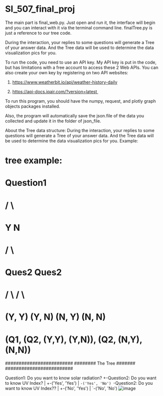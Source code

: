 # SI_507_final_proj
The main part is final_web.py. Just open and run it, the interface will begin and you can interact with it via the terminal command line. finalTree.py is just a reference to our tree code. 

During the interaction, your replies to some questions will generate a Tree of your answer data. And the Tree data will be used to determine the data visualization pics for you.

To run the code, you need to use an API key. My API key is put in the code, but has limitations with a free account to access these 2 Web APIs. You can also create your own key by registering on two API websites:

1. https://www.weatherbit.io/api/weather-history-daily

2. https://api-docs.iqair.com/?version=latest 

To run this program, you should have the numpy, request, and plotly graph objects packages installed. 

Also, the program will automatically save the json.file of the data you collected and update it in the folder of json_file.

About the Tree data structure:
During the interaction, your replies to some questions will generate a Tree of your answer data. And the Tree data will be used to determine the data visualization pics for you.
Example:
# tree example:
#                  Question1
#                  /       \
#                 Y         N
#                /           \
#             Ques2         Ques2
#            /     \        /    \
#         (Y, Y)  (Y, N)   (N, Y)  (N, N)
# 
# (Q1, (Q2, (Y,Y), (Y,N)), (Q2, (N,Y), (N,N))

#########################
######## The Tree #######
#########################

Question1: Do you want to know solar radiation?
+-Question2: Do you want to know UV Index?
| +-('Yes', 'Yes')
| `-('Yes', 'No')
`-Question2: Do you want to know UV Index??
| +-('No', 'Yes')
| `-('No', 'No')
![image](https://user-images.githubusercontent.com/40383000/146625929-520f971c-4010-411f-b535-7a7aa1341f24.png)

